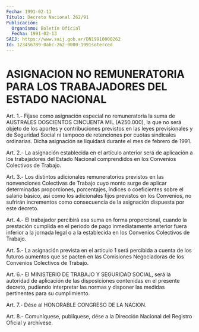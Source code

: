 ```yaml
---
Fecha: 1991-02-11
Título: Decreto Nacional 262/91
Publicación:
  Organismo: Boletín Oficial
  Fecha: 1991-02-13
SAIJ: https://www.saij.gob.ar/DN19910000262
Id: 123456789-0abc-262-0000-1991soterced
---
```

# ASIGNACION NO REMUNERATORIA PARA LOS TRABAJADORES DEL ESTADO NACIONAL

<a id="1"></a>
Art.  1.-  Fíjase como asignación especial no remuneratoria la suma de AUSTRALES  DOSCIENTOS  CINCUENTA  MIL (A250.000), la que no será objeto de los aportes y contribuciones  previstos en las leyes previsionales y de Seguridad Social ni tampoco  de  retenciones por cuotas    sindicales  ordinarias.  Dicha  asignación  se  liquidará durante el mes de febrero de 1991.

<a id="2"></a>
Art. 2.- La asignación establecida en el artículo anterior será de aplicación  a  los trabajadores del Estado Nacional comprendidos en los Convenios Colectivos de Trabajo.

<a id="3"></a>
Art. 3.- Los distintos adicionales remuneratorios previstos en las nonvenciones  Colectivas de Trabajo cuyo monto surge de aplicar determinadas  proporciones,  porcentajes,  índices  o  coeficientes sobre el salario  básico,  así como los adicionales fijos previstos en los Convenios, no sufrirán  incrementos  como consecuencia de la asignación dispuesta por este decreto.

<a id="4"></a>
Art. 4.- El trabajador percibirá esa suma en forma proporcional,  cuando  la prestación cumplida en el período de pago inmediatamente anterior  fuera  inferior  a la jornada legal o a la establecida en los Convenios Colectivos de Trabajo.

<a id="5"></a>
Art. 5.- La asignación prevista en el artículo 1 será percibida a cuenta  de  los  futuros aumentos que se pacten en las Comisiones Negociadoras de los Convenios Colectivos de Trabajo.

<a id="6"></a>
Art.  6.- El MINISTERIO DE TRABAJO Y SEGURIDAD SOCIAL, será la autoridad de  aplicación  de  las  disposiciones  contenidas  en el presente  decreto,  pudiendo  interpretar las normas y disponer las medidas pertinentes para su cumplimiento.

<a id="7"></a>
Art. 7.- Dése al HONORABLE CONGRESO DE LA NACION.

<a id="8"></a>
Art. 8.- Comuníquese, publíquese, dése a la Dirección Nacional del Registro Oficial y archívese.